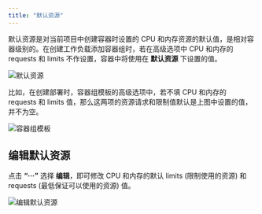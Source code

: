 ```yaml
---
title: "默认资源"
---
```


默认资源是对当前项目中创建容器时设置的 CPU 和内存资源的默认值，是相对容器级别的。在创建工作负载添加容器组时，若在高级选项中 CPU 和内存的 requests 和 limits 不作设置，容器中将使用在 **默认资源** 下设置的值。

![默认资源](/default-resource-list.png)

比如，在创建部署时，容器组模板的高级选项中，若不填 CPU 和内存的 requests 和 limits 值，那么这两项的资源请求和限制值默认是上图中设置的值，并不为空。

![容器组模板](/cpu-and-memory-setting.png)

## 编辑默认资源

点击 **“···”** 选择 **编辑**，即可修改 CPU 和内存的默认 limits (限制使用的资源) 和 requests (最低保证可以使用的资源) 值。

![编辑默认资源](/default-request-setting.png)

